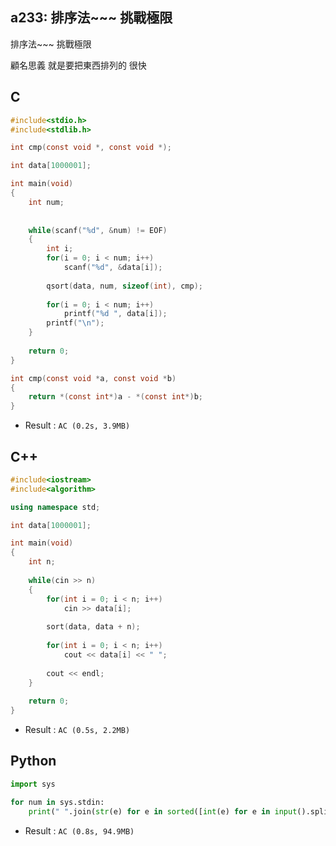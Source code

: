 ## a233: 排序法~~~ 挑戰極限
排序法~~~ 挑戰極限

顧名思義 就是要把東西排列的 很快

## C
```C
#include<stdio.h>
#include<stdlib.h>

int cmp(const void *, const void *);

int data[1000001];

int main(void)
{
	int num;
	
	
	while(scanf("%d", &num) != EOF)
	{
		int i;
		for(i = 0; i < num; i++)
			scanf("%d", &data[i]);
			
		qsort(data, num, sizeof(int), cmp);
		
		for(i = 0; i < num; i++)
			printf("%d ", data[i]);
		printf("\n");
	}
	
	return 0;
}

int cmp(const void *a, const void *b)
{
    return *(const int*)a - *(const int*)b;
}
```
 * Result : `AC (0.2s, 3.9MB)`

## C++
```C++
#include<iostream>
#include<algorithm>

using namespace std;

int data[1000001];

int main(void)
{
	int n;
	
	while(cin >> n)
	{
		for(int i = 0; i < n; i++)
			cin >> data[i];
		
		sort(data, data + n);
		
		for(int i = 0; i < n; i++)
			cout << data[i] << " ";
		
		cout << endl;
	}
	
	return 0;
}
```
 * Result : `AC (0.5s, 2.2MB)`

## Python
```python
import sys

for num in sys.stdin:
    print(" ".join(str(e) for e in sorted([int(e) for e in input().split()])))
```
 * Result : `AC (0.8s, 94.9MB)`

